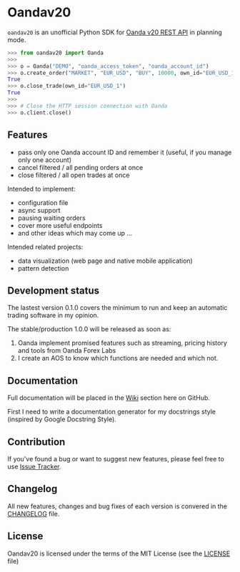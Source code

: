 # Oandav20

`oandav20` is an unofficial Python SDK for [Oanda v20 REST API](http://developer.oanda.com/rest-live-v20/introduction/) in planning mode.

```python
>>> from oandav20 import Oanda
>>>
>>> o = Oanda("DEMO", "oanda_access_token", "oanda_account_id") 
>>> o.create_order("MARKET", "EUR_USD", "BUY", 10000, own_id="EUR_USD_1")
True
>>> o.close_trade(own_id="EUR_USD_1")
True
>>>
>>> # Close the HTTP session connection with Oanda
>>> o.client.close()
```

## Features

- pass only one Oanda account ID and remember it (useful, if you manage only one account)
- cancel filtered / all pending orders at once
- close filtered / all open trades at once

Intended to implement:

- configuration file
- async support
- pausing waiting orders
- cover more useful endpoints
- and other ideas which may come up ...

Intended related projects:

- data visualization (web page and native mobile application)
- pattern detection

## Development status

The lastest version 0.1.0 covers the minimum to run and keep an automatic trading software in my opinion.

The stable/production 1.0.0 will be released as soon as:

1. Oanda implement promised features such as streaming, pricing history and tools from Oanda Forex Labs
2. I create an AOS to know which functions are needed and which not. 

## Documentation

Full documentation will be placed in the [Wiki](https://github.com/nait-aul/oandav20/wiki) section here on GitHub.

First I need to write a documentation generator for my docstrings style (inspired by Google Docstring Style).

## Contribution

If you've found a bug or want to suggest new features, please feel free to use [Issue Tracker](https://github.com/nait-aul/oandav20/issues).

## Changelog

All new features, changes and bug fixes of each version is convered in the [CHANGELOG](https://github.com/nait-aul/oandav20/blob/master/CHANGELOG.md) file.
 
## License

Oandav20 is licensed under the terms of the MIT License (see the [LICENSE](https://github.com/nait-aul/oandav20/blob/master/LICENSE) file)
